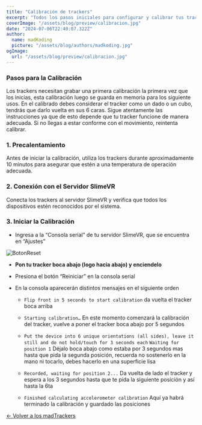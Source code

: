 ```yaml
---
title: "Calibración de trackers"
excerpt: "Todos los pasos iniciales para configurar y calibrar tus trackers de manera adecuada."
coverImage: "/assets/blog/preview/calibracion.jpg"
date: "2024-07-06T22:40:07.322Z"
author:
  name: madKoding
  picture: "/assets/blog/authors/madkoding.jpg"
ogImage:
  url: "/assets/blog/preview/calibracion.jpg"
---
```

### Pasos para la Calibración

Los trackers necesitan grabar una primera calibración la primera vez que los inicias, esta calibración luego se guarda en memoria para los siguiente usos. En el calibrado debes considerar el tracker como un dado o un cubo, tendrás que darlo vuelta en sus 6 caras. Sigue atentamente las instrucciones ya que de esto depende que tu tracker funcione de manera adecuada. Si no llegas a estar conforme con el movimiento, reintenta calibrar. 

### 1. Precalentamiento

Antes de iniciar la calibración, utiliza los trackers durante aproximadamente 10 minutos para asegurar que estén a una temperatura de operación adecuada.

### 2. Conexión con el Servidor SlimeVR

Conecta los trackers al servidor SlimeVR y verifica que todos los dispositivos estén reconocidos por el sistema.

### 3. Iniciar la Calibración

- Ingresa a la “Consola serial” de tu servidor SlimeVR, que se encuentra en “Ajustes”

![BotonReset](/assets/blog/calibracion/reset.png)

- **Pon tu tracker boca abajo (logo hacia abajo) y enciendelo**
- Presiona el botón “Reiniciar” en la consola serial
- En la consola aparecerán distintos mensajes en el siguiente orden
    
    - `Flip front in 5 seconds to start calibration`
    da vuelta el tracker boca arriba
    
    - `Starting calibration…`
    En este momento comenzará la calibración del tracker, vuelve a poner el tracker boca abajo por 5 segundos
    
    - `Put the device into 6 unique orientations (all sides), leave it still and do not hold/touch for 3 seconds each`
    `Waiting for position 1`
    Déjalo boca abajo como estaba  por 3 segundos mas hasta que pida la segunda posición, recuerda no sostenerlo en la mano ni tocarlo, debes hacerlo en una superficie lisa
        
    - `Recorded, waiting for position 2...` 
    Da vuelta de lado el tracker y espera a los 3 segundos hasta que te pida la siguiente posición y así hasta la 6ta
    
    - `Finished calculating accelerometer calibration` 
    Aquí ya habrá terminado la calibración y guardado las posiciones

[← Volver a los madTrackers](/)